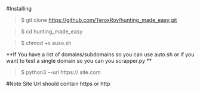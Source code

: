 #Installing
> $ git clone https://github.com/TeroxRov/hunting_made_easy.git

> $ cd hunting_made_easy

> $ chmod +x auso.sh

**If You have a list of domains/subdomains so you can use auto.sh or if you want to test a single domain so you can you scrapper.py **

> $ python3 --url https:// site.com

#Note Site Url should contain https or http
